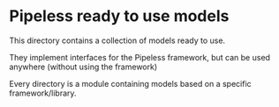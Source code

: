 # Pipeless ready to use models

This directory contains a collection of models ready to use.

They implement interfaces for the Pipeless framework, but can be used anywhere (without using the framework)

Every directory is a module containing models based on a specific framework/library.